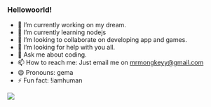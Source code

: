 ### Hellowoorld!

- 🔭 I’m currently working on my dream.
- 🌱 I’m currently learning nodejs
- 👯 I’m looking to collaborate on developing app and games.
- 🤔 I’m looking for help with you all.
- 💬 Ask me about coding.
- 📫 How to reach me: Just email me on mrmongkeyy@gmail.com
- 😄 Pronouns: gema
- ⚡ Fun fact: !iamhuman

<img src="https://github-readme-stats.vercel.app/api?username=mrmongkeyy&&show_icons=true&title_color=ffffff&icon_color=bb2acf&text_color=daf7dc&bg_color=151515">
